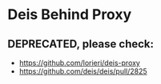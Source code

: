 # Deis Behind Proxy

## DEPRECATED, please check:

 * https://github.com/lorieri/deis-proxy
 * https://github.com/deis/deis/pull/2825
